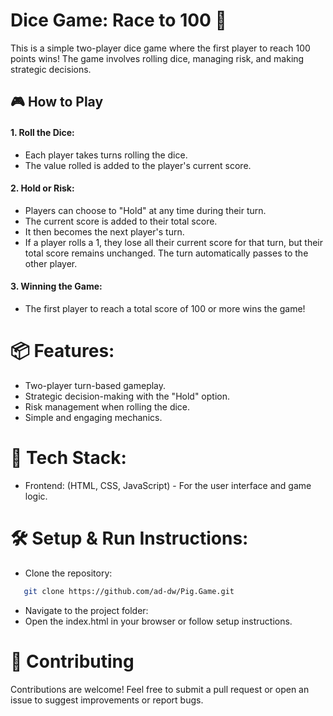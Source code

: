 # Dice Game: Race to 100 🎲

This is a simple two-player dice game where the first player to reach 100 points wins! The game involves rolling dice, managing risk, and making strategic decisions.

## 🎮 How to Play

#### 1. Roll the Dice:

- Each player takes turns rolling the dice.
- The value rolled is added to the player's current score.

#### 2. Hold or Risk:

- Players can choose to "Hold" at any time during their turn.
- The current score is added to their total score.
- It then becomes the next player's turn.
- If a player rolls a 1, they lose all their current score for that turn, but their total score remains unchanged. The turn automatically passes to the other player.

#### 3. Winning the Game:

- The first player to reach a total score of 100 or more wins the game!

# 📦 Features:

- Two-player turn-based gameplay.
- Strategic decision-making with the "Hold" option.
- Risk management when rolling the dice.
- Simple and engaging mechanics.

# 🚀 Tech Stack:

- Frontend: (HTML, CSS, JavaScript) - For the user interface and game logic.

# 🛠️ Setup & Run Instructions:

- Clone the repository:

```bash
   git clone https://github.com/ad-dw/Pig.Game.git
```

- Navigate to the project folder:
- Open the index.html in your browser or follow setup instructions.

# 🌟 Contributing

Contributions are welcome! Feel free to submit a pull request or open an issue to suggest improvements or report bugs.
